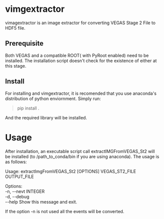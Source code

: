 # vimgextractor

vimagextractor is an image extractor for converting VEGAS Stage 2 File to HDF5 file.
## Prerequisite

Both VEGAS and a compatible ROOT( with PyRoot enabled) need to be installed. The installation script doesn't check for the existence of either at this stage. 

## Install

For installing and vimgextractor, it is recomended that you use anaconda's distribution of python enviornment.
Simply run:

> pip install .

And the required library will be installed.

# Usage

After installation, an executable script call extractIMGFromVEGAS_St2 will be installed (to /path_to_conda/bin if you are using anaconda). The usage is as follows:

 Usage: extractImgFromVEGAS_St2 [OPTIONS] VEGAS_ST2_FILE OUTPUT_FILE  

 Options:  
  -n, --nevt INTEGER  
  -d, --debug  
  --help              Show this message and exit.

If the option -n is not used all the events will be converted.
